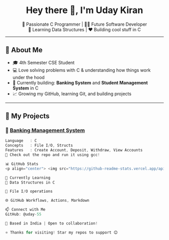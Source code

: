<h1 align="center">Hey there 👋, I'm Uday Kiran</h1>
<p align="center">
  🚀 Passionate C Programmer | 👨‍💻 Future Software Developer<br>
  🎯 Learning Data Structures | ❤️ Building cool stuff in C
</p>

---

## 🧠 About Me

- 🎓 4th Semester CSE Student  
- 💻 Love solving problems with C & understanding how things work under the hood  
- 🔨 Currently building: **Banking System** and **Student Management System** in C  
- 📈 Growing my GitHub, learning Git, and building projects  

---

## 🚀 My Projects

### 📌 [Banking Management System](https://github.com/uday-55/banking-system)
```c
Language   : C  
Concepts   : File I/O, Structs  
Features   : Create Account, Deposit, Withdraw, View Accounts
📂 Check out the repo and run it using gcc!

📊 GitHub Stats
<p align="center"> <img src="https://github-readme-stats.vercel.app/api?username=uday-55&show_icons=true&theme=radical" height="150"/> <img src="https://github-readme-stats.vercel.app/api/top-langs/?username=uday-55&layout=compact&theme=radical" height="150"/> </p>

🌱 Currently Learning
🔁 Data Structures in C

💾 File I/O operations

🌐 GitHub Workflows, Actions, Markdown

📫 Connect with Me
GitHub: @uday-55

📍 Based in India | Open to collaboration!

⭐ Thanks for visiting! Star my repos to support 😊
